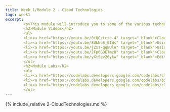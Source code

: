 ```yaml
---
title: Week 1/Module 2 - Cloud Technologies
tags: week1
excerpt: 
        <p>This module will introduce you to some of the various technologies that are available to you as part of cloud computing.</p>
        <h2>Module Videos</h2>
        <ul>
        <li><a href="https://youtu.be/0fQOztcte-4" target="_blank">Cloud Infrastructure [11:53]</a></li>
        <li><a href="https://youtu.be/8UkNo5_61Ws" target="_blank">Using the Cloud Shell Pt. 1/2 [11:38]</a></li>
        <li><a href="https://youtu.be/jZxT-qqBUlA" target="_blank">Using the Cloud Shell Pt. 2/2 [16:07]</a></li>
        <li><a href="https://youtu.be/2Fp6GDETmz8" target="_blank">Cloud Free Tiers [8:51]</a></li>
        <li><a href="https://youtu.be/yXtSev26ykw" target="_blank">Editing and Uploading [11:05]</a></li>
        </ul>
        <h2>Module Labs</h2>
        <ul>
        <li><a href="https://codelabs.developers.google.com/codelabs/cloud-shell/" target="_blank">Getting Started with Cloud Shell and gcloud</a></li>
        <li><a href="https://codelabs.developers.google.com/codelabs/bigquery-cli" target="_blank">Load and Query Data with the bq command-line tool for BigQuery</a></li>
        <li><a href="https://codelabs.developers.google.com/codelabs/cloud-webapp-hosting-gce" target="_blank">Autoscaling</a></li>
        </ul>
---  
```



<!--more-->

{% include_relative 2-CloudTechnologies.md %}